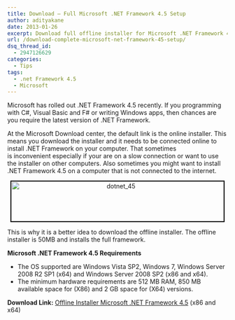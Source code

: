 ```yaml
---
title: Download – Full Microsoft .NET Framework 4.5 Setup
author: adityakane
date: 2013-01-26
excerpt: Download full offline installer for Microsoft .NET Framework 4.5 which can be used to install .NET framework without connecting it to the internet.
url: /download-complete-microsoft-net-framework-45-setup/
dsq_thread_id:
  - 2947126629
categories:
  - Tips
tags:
  - .net Framework 4.5
  - Microsoft
---
```

Microsoft has rolled out .NET Framework 4.5 recently. If you programming with C#, Visual Basic and F# or writing Windows apps, then chances are you require the latest version of .NET Framework.

At the Microsoft Download center, the default link is the online installer. This means you download the installer and it needs to be connected online to install .NET Framework on your computer. That sometimes is inconvenient especially if your are on a slow connection or want to use the installer on other computers. Also sometimes you might want to install .NET Framework 4.5 on a computer that is not connected to the internet.

<p style="text-align: center;">
  <a href="http://cdn.devilsworkshop.org/files/2013/01/dotnet_45.png"><img class="size-full wp-image-70912 aligncenter" style="border: 2px solid black;" alt="dotnet_45" src="http://cdn.devilsworkshop.org/files/2013/01/dotnet_45.png" width="486" height="91" /></a>
</p>

This is why it is a better idea to download the offline installer. The offline installer is 50MB and installs the full framework.

**Microsoft .NET Framework 4.5 Requirements**

  * The OS supported are Windows Vista SP2, Windows 7, Windows Server 2008 R2 SP1 (x64) and Windows Server 2008 SP2 (x86 and x64).
  * The minimum hardware requirements are 512 MB RAM, 850 MB available space for (X86) and 2 GB space for (X64) versions.

**Download Link:** <a href="http://go.microsoft.com/fwlink/?LinkId=229933" onclick="_gaq.push(['_trackEvent', 'outbound-article', 'http://go.microsoft.com/fwlink/?LinkId=229933', 'Offline Installer Microsoft .NET Framework 4.5']);" >Offline Installer Microsoft .NET Framework 4.5</a> (x86 and x64)
